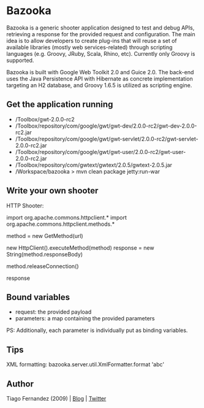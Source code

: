 Bazooka
======

Bazooka is a generic shooter application designed to test and debug APIs,
retrieving a response for the provided request and configuration. The main
idea is to allow developers to create plug-ins that will reuse a set of
available libraries (mostly web services-related) through scripting languages
(e.g. Groovy, JRuby, Scala, Rhino, etc). Currently only Groovy is supported.

Bazooka is built with Google Web Toolkit 2.0 and Guice 2.0. The back-end uses
the Java Persistence API with Hibernate as concrete implementation targeting
an H2 database, and Groovy 1.6.5 is utilized as scripting engine.


Get the application running
------

* /Toolbox/gwt-2.0.0-rc2
* /Toolbox/repository/com/google/gwt/gwt-dev/2.0.0-rc2/gwt-dev-2.0.0-rc2.jar
* /Toolbox/repository/com/google/gwt/gwt-servlet/2.0.0-rc2/gwt-servlet-2.0.0-rc2.jar
* /Toolbox/repository/com/google/gwt/gwt-user/2.0.0-rc2/gwt-user-2.0.0-rc2.jar
* /Toolbox/repository/com/gwtext/gwtext/2.0.5/gwtext-2.0.5.jar
* /Workspace/bazooka > mvn clean package jetty:run-war


Write your own shooter
------

HTTP Shooter:

import org.apache.commons.httpclient.*
import org.apache.commons.httpclient.methods.*

method = new GetMethod(url)

new HttpClient().executeMethod(method)
response = new String(method.responseBody)

method.releaseConnection()

response


Bound variables
------

* request: the provided payload
* parameters: a map containing the provided parameters

PS: Additionally, each parameter is individually put as binding variables.


Tips
------

XML formatting: bazooka.server.util.XmlFormatter.format '<foo><bar>abc</bar></foo>'


Author
------

Tiago Fernandez (2009) | [Blog][b] | [Twitter][t]

[b]: http://tiagofernandez.blogspot.com
[t]: http://twitter.com/tiagofernandez